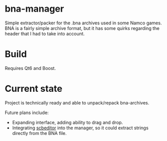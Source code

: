 # bna-manager
Simple extractor/packer for the .bna archives used in some Namco games. BNA is a fairly simple archive format, but it has some quirks regarding the header that I had to take into account.

# Build
Requires Qt6 and Boost.

# Current state
Project is technically ready and able to unpack/repack bna-archives.

Future plans include:
- Expanding interface, adding ability to drag and drop.
- Integrating [scbeditor](https://github.com/Mervish/scb-editor) into the manager, so it could extract strings directly from the BNA file.